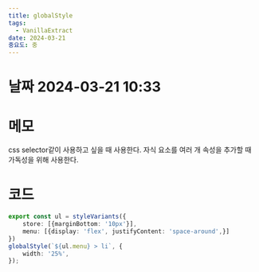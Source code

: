 ```yaml
---
title: globalStyle
tags:
  - VanillaExtract
date: 2024-03-21
중요도: 중
---
```

# 날짜  2024-03-21 10:33

# 메모
css selector같이 사용하고 싶을 때 사용한다.
자식 요소를 여러 개 속성을 추가할 때 가독성을 위해 사용한다.

# 코드
```ts
export const ul = styleVariants({  
    store: [{marginBottom: '10px'}],  
    menu: [{display: 'flex', justifyContent: 'space-around',}]  
})  
globalStyle(`${ul.menu} > li`, {  
    width: '25%',  
});
```